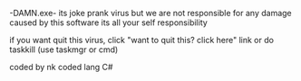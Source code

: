 -DAMN.exe-
its joke prank virus but we are not responsible for any damage caused by this software
its all your self responsibility

if you want quit this virus, click "want to quit this? click here" link or
do taskkill (use taskmgr or cmd)

coded by nk
coded lang C#

